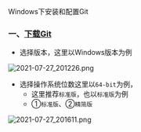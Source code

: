Windows下安装和配置Git

### 一、[下载Git](https://git-scm.com/downloads)



- 选择版本，这里以Windows版本为例

![2021-07-27_201226.png](https://github.com/Dashan-IZ/DS_Installation/raw/master/Images/Git-Images/2021-07-27_201226.png)	

- 选择操作系统位数这里以`64-bit`为例，
  - 这里推荐`标准版`，也以`标准版`为例
  - ①`标准版`、②`精简版`

![2021-07-27_201611.png](https://github.com/Dashan-IZ/DS_Installation/raw/master/Images/Git-Images/2021-07-27_201611.png)

